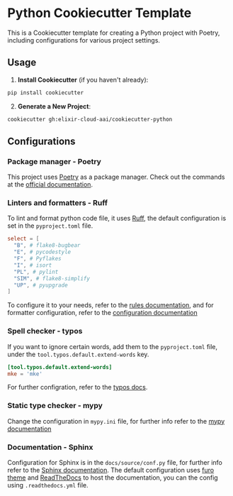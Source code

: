 # Python Cookiecutter Template

This is a Cookiecutter template for creating a Python project with Poetry,
including configurations for various project settings.

## Usage

1. **Install Cookiecutter** (if you haven't already):

```sh
pip install cookiecutter
```

2. **Generate a New Project**:

```sh
cookiecutter gh:elixir-cloud-aai/cookiecutter-python
```

## Configurations

### Package manager - Poetry

This project uses [Poetry](https://python-poetry.org/) as a package manager.
Check out the commands at the
[official documentation](https://python-poetry.org/docs/cli/).

### Linters and formatters - Ruff

To lint and format python code file, it uses
[Ruff](https://docs.astral.sh/ruff), the default configuration is set in the
`pyproject.toml` file.

```toml
select = [
  "B", # flake8-bugbear
  "E", # pycodestyle
  "F", # Pyflakes
  "I", # isort
  "PL", # pylint
  "SIM", # flake8-simplify
  "UP", # pyupgrade
]
```

To configure it to your needs, refer to the
[rules documentation](https://docs.astral.sh/ruff/rules/), and for formatter
configuration, refer to the
[configuration documentation](https://docs.astral.sh/ruff/formatter)

### Spell checker - typos

If you want to ignore certain words, add them to the `pyproject.toml` file,
under the `tool.typos.default.extend-words` key.

```toml
[tool.typos.default.extend-words]
mke = 'mke'
```

For further configration, refer to the [typos docs](https://pypi.org/project/typos/).

### Static type checker - mypy

Change the configuration in `mypy.ini` file, for further info refer to the
[mypy documentation](https://mypy.readthedocs.io/en/stable/config_file.html)

### Documentation - Sphinx

Configuration for Sphinx is in the `docs/source/conf.py` file, for further info refer
to the [Sphinx documentation](https://www.sphinx-doc.org/en/master/usage/configuration.html).
The default configuration uses
[furo theme](https://pradyunsg.me/furo/quickstart/) and
[ReadTheDocs](https://readthedocs.org/) to host the documentation, you can
the config using `.readthedocs.yml` file.
